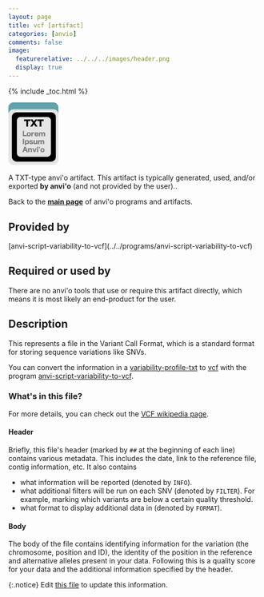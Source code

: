 ```yaml
---
layout: page
title: vcf [artifact]
categories: [anvio]
comments: false
image:
  featurerelative: ../../../images/header.png
  display: true
---
```



{% include _toc.html %}


<img src="../../images/icons/TXT.png" alt="TXT" style="width:100px; border:none" />

A TXT-type anvi'o artifact. This artifact is typically generated, used, and/or exported **by anvi'o** (and not provided by the user)..

Back to the **[main page](../../)** of anvi'o programs and artifacts.

## Provided by


<p style="text-align: left" markdown="1"><span class="artifact-p">[anvi-script-variability-to-vcf](../../programs/anvi-script-variability-to-vcf)</span></p>


## Required or used by


There are no anvi'o tools that use or require this artifact directly, which means it is most likely an end-product for the user.


## Description

This represents a file in the Variant Call Format, which is a standard format for storing sequence variations like SNVs. 

You can convert the information in a <span class="artifact-n">[variability-profile-txt](/software/anvio/help/main/artifacts/variability-profile-txt)</span> to <span class="artifact-n">[vcf](/software/anvio/help/main/artifacts/vcf)</span> with the program <span class="artifact-n">[anvi-script-variability-to-vcf](/software/anvio/help/main/programs/anvi-script-variability-to-vcf)</span>. 

### What's in this file? 

For more details, you can check out the [VCF wikipedia page](https://en.wikipedia.org/wiki/Variant_Call_Format). 

#### Header

Briefly, this file's header (marked by `##` at the beginning of each line) contains various metadata. This includes the date, link to the reference file, contig information, etc. It also contains 
- what information will be reported (denoted by `INFO`). 
- what additional filters will be run on each SNV (denoted by `FILTER`). For example, marking which variants are below a certain quality threshold. 
- what format to display additional data in (denoted by `FORMAT`). 

#### Body

The body of the file contains identifying information for the variation (the chromosome, position and ID), the identity of the position in the reference and alternative alleles present in your data. Following this is a quality score for your data and the additional information specified by the header. 


{:.notice}
Edit [this file](https://github.com/merenlab/anvio/tree/master/anvio/docs/artifacts/vcf.md) to update this information.

